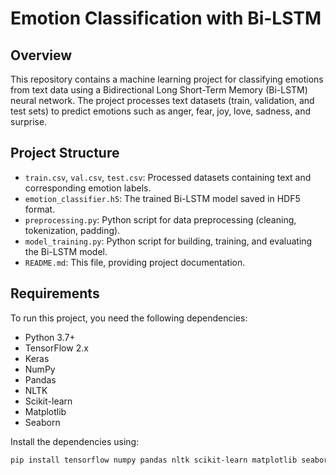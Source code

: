# Emotion Classification with Bi-LSTM

## Overview
This repository contains a machine learning project for classifying emotions from text data using a Bidirectional Long Short-Term Memory (Bi-LSTM) neural network. The project processes text datasets (train, validation, and test sets) to predict emotions such as anger, fear, joy, love, sadness, and surprise.

## Project Structure
- `train.csv`, `val.csv`, `test.csv`: Processed datasets containing text and corresponding emotion labels.
- `emotion_classifier.h5`: The trained Bi-LSTM model saved in HDF5 format.
- `preprocessing.py`: Python script for data preprocessing (cleaning, tokenization, padding).
- `model_training.py`: Python script for building, training, and evaluating the Bi-LSTM model.
- `README.md`: This file, providing project documentation.

## Requirements
To run this project, you need the following dependencies:
- Python 3.7+
- TensorFlow 2.x
- Keras
- NumPy
- Pandas
- NLTK
- Scikit-learn
- Matplotlib
- Seaborn

Install the dependencies using:
```bash
pip install tensorflow numpy pandas nltk scikit-learn matplotlib seaborn

